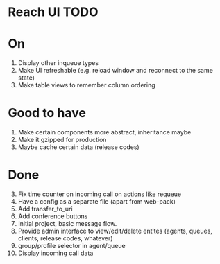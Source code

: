# Reach UI TODO

# On

1. Display other inqueue types
2. Make UI refreshable (e.g. reload window and reconnect to the same state)
3. Make table views to remember column ordering

# Good to have

1. Make certain components more abstract, inheritance maybe
3. Make it gzipped for production
4. Maybe cache certain data (release codes)

# Done

3. Fix time counter on incoming call on actions like requeue
2. Have a config as a separate file (apart from web-pack)
2. Add transfer_to_uri
3. Add conference buttons
1. Initial project, basic message flow.
2. Provide admin interface to view/edit/delete entites (agents, queues, clients, release codes, whatever)
3. group/profile selector in agent/queue
4. Display incoming call data
